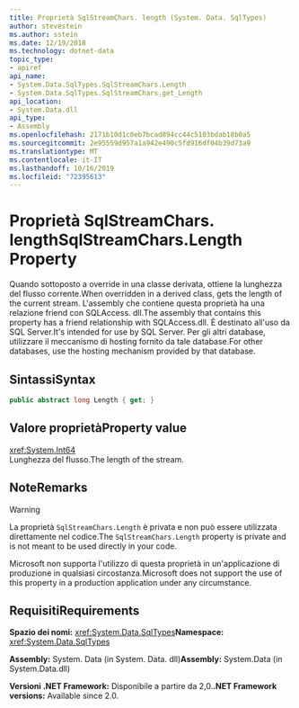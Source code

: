 ```yaml
---
title: Proprietà SqlStreamChars. length (System. Data. SqlTypes)
author: stevestein
ms.author: sstein
ms.date: 12/19/2018
ms.technology: dotnet-data
topic_type:
- apiref
api_name:
- System.Data.SqlTypes.SqlStreamChars.Length
- System.Data.SqlTypes.SqlStreamChars.get_Length
api_location:
- System.Data.dll
api_type:
- Assembly
ms.openlocfilehash: 2171b10d1c0eb7bcad894cc44c5103bdab18b0a5
ms.sourcegitcommit: 2e95559d957a1a942e490c5fd916df04b39d73a9
ms.translationtype: MT
ms.contentlocale: it-IT
ms.lasthandoff: 10/16/2019
ms.locfileid: "72395613"
---
```

# <a name="sqlstreamcharslength-property"></a><span data-ttu-id="433df-102">Proprietà SqlStreamChars. length</span><span class="sxs-lookup"><span data-stu-id="433df-102">SqlStreamChars.Length Property</span></span>

<span data-ttu-id="433df-103">Quando sottoposto a override in una classe derivata, ottiene la lunghezza del flusso corrente.</span><span class="sxs-lookup"><span data-stu-id="433df-103">When overridden in a derived class, gets the length of the current stream.</span></span> <span data-ttu-id="433df-104">L'assembly che contiene questa proprietà ha una relazione friend con SQLAccess. dll.</span><span class="sxs-lookup"><span data-stu-id="433df-104">The assembly that contains this property has a friend relationship with SQLAccess.dll.</span></span> <span data-ttu-id="433df-105">È destinato all'uso da SQL Server.</span><span class="sxs-lookup"><span data-stu-id="433df-105">It's intended for use by SQL Server.</span></span> <span data-ttu-id="433df-106">Per gli altri database, utilizzare il meccanismo di hosting fornito da tale database.</span><span class="sxs-lookup"><span data-stu-id="433df-106">For other databases, use the hosting mechanism provided by that database.</span></span>

## <a name="syntax"></a><span data-ttu-id="433df-107">Sintassi</span><span class="sxs-lookup"><span data-stu-id="433df-107">Syntax</span></span>

```csharp
public abstract long Length { get; }
```

## <a name="property-value"></a><span data-ttu-id="433df-108">Valore proprietà</span><span class="sxs-lookup"><span data-stu-id="433df-108">Property value</span></span>

<xref:System.Int64>\
<span data-ttu-id="433df-109">Lunghezza del flusso.</span><span class="sxs-lookup"><span data-stu-id="433df-109">The length of the stream.</span></span>

## <a name="remarks"></a><span data-ttu-id="433df-110">Note</span><span class="sxs-lookup"><span data-stu-id="433df-110">Remarks</span></span>

> [!WARNING]
> <span data-ttu-id="433df-111">La proprietà `SqlStreamChars.Length` è privata e non può essere utilizzata direttamente nel codice.</span><span class="sxs-lookup"><span data-stu-id="433df-111">The `SqlStreamChars.Length` property is private and is not meant to be used directly in your code.</span></span>
>
> <span data-ttu-id="433df-112">Microsoft non supporta l'utilizzo di questa proprietà in un'applicazione di produzione in qualsiasi circostanza.</span><span class="sxs-lookup"><span data-stu-id="433df-112">Microsoft does not support the use of this property in a production application under any circumstance.</span></span>

## <a name="requirements"></a><span data-ttu-id="433df-113">Requisiti</span><span class="sxs-lookup"><span data-stu-id="433df-113">Requirements</span></span>

<span data-ttu-id="433df-114">**Spazio dei nomi:** <xref:System.Data.SqlTypes></span><span class="sxs-lookup"><span data-stu-id="433df-114">**Namespace:** <xref:System.Data.SqlTypes></span></span>

<span data-ttu-id="433df-115">**Assembly:** System. Data (in System. Data. dll)</span><span class="sxs-lookup"><span data-stu-id="433df-115">**Assembly:** System.Data (in System.Data.dll)</span></span>

<span data-ttu-id="433df-116">**Versioni .NET Framework:** Disponibile a partire da 2,0.</span><span class="sxs-lookup"><span data-stu-id="433df-116">**.NET Framework versions:** Available since 2.0.</span></span>
